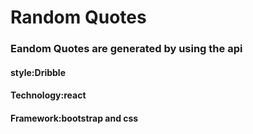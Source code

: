 # Random Quotes
 ### Eandom Quotes are generated by using the api
  ####  style:Dribble
  ####  Technology:react
 ####  Framework:bootstrap and css




